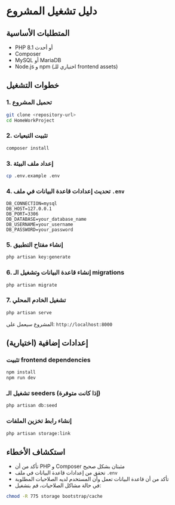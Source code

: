 # دليل تشغيل المشروع

## المتطلبات الأساسية

- PHP 8.1 أو أحدث
- Composer
- MySQL أو MariaDB
- Node.js و npm (اختياري للـ frontend assets)

## خطوات التشغيل

### 1. تحميل المشروع
```bash
git clone <repository-url>
cd HomeWorkProject
```

### 2. تثبيت التبعيات
```bash
composer install
```

### 3. إعداد ملف البيئة
```bash
cp .env.example .env
```

### 4. تحديث إعدادات قاعدة البيانات في ملف `.env`
```env
DB_CONNECTION=mysql
DB_HOST=127.0.0.1
DB_PORT=3306
DB_DATABASE=your_database_name
DB_USERNAME=your_username
DB_PASSWORD=your_password
```

### 5. إنشاء مفتاح التطبيق
```bash
php artisan key:generate
```

### 6. إنشاء قاعدة البيانات وتشغيل الـ migrations
```bash
php artisan migrate
```

### 7. تشغيل الخادم المحلي
```bash
php artisan serve
```

المشروع سيعمل على: `http://localhost:8000`

## إعدادات إضافية (اختيارية)

### تثبيت frontend dependencies
```bash
npm install
npm run dev
```

### تشغيل الـ seeders (إذا كانت متوفرة)
```bash
php artisan db:seed
```

### إنشاء رابط تخزين الملفات
```bash
php artisan storage:link
```

## استكشاف الأخطاء

- تأكد من أن PHP و Composer مثبتان بشكل صحيح
- تحقق من إعدادات قاعدة البيانات في ملف `.env`
- تأكد من أن قاعدة البيانات تعمل وأن المستخدم لديه الصلاحيات المطلوبة
- في حالة مشاكل الصلاحيات، قم بتشغيل:
```bash
chmod -R 775 storage bootstrap/cache
```